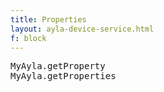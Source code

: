 ```yaml
---
title: Properties
layout: ayla-device-service.html
f: block
---
```


<pre>
MyAyla.getProperty
MyAyla.getProperties
</pre>
